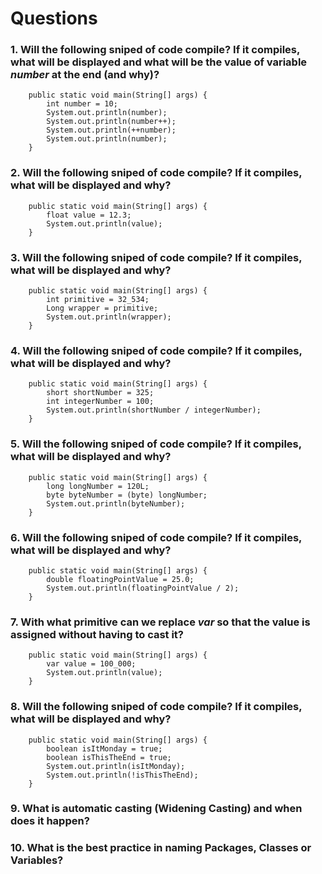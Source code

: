 # Questions

### 1. Will the following sniped of code compile? If it compiles, what will be displayed and what will be the value of variable *number* at the end (and why)? 
```
    public static void main(String[] args) {
        int number = 10;
        System.out.println(number);
        System.out.println(number++);
        System.out.println(++number);
        System.out.println(number);
    }
```

### 2. Will the following sniped of code compile? If it compiles, what will be displayed and why?
```
    public static void main(String[] args) {
        float value = 12.3;
        System.out.println(value);
    }
```

### 3. Will the following sniped of code compile? If it compiles, what will be displayed and why? 
```
    public static void main(String[] args) {
        int primitive = 32_534;
        Long wrapper = primitive;
        System.out.println(wrapper);
    }
```

### 4. Will the following sniped of code compile? If it compiles, what will be displayed and why? 
```
    public static void main(String[] args) {
        short shortNumber = 325;
        int integerNumber = 100;
        System.out.println(shortNumber / integerNumber);
    }
```

### 5. Will the following sniped of code compile? If it compiles, what will be displayed and why? 
```
    public static void main(String[] args) {
        long longNumber = 120L;
        byte byteNumber = (byte) longNumber;
        System.out.println(byteNumber);
    }
```

### 6. Will the following sniped of code compile? If it compiles, what will be displayed and why? 
```
    public static void main(String[] args) {
        double floatingPointValue = 25.0;
        System.out.println(floatingPointValue / 2);
    }
```

### 7. With what primitive can we replace *var* so that the value is assigned without having to cast it?
```
    public static void main(String[] args) {
        var value = 100_000;
        System.out.println(value);
    }
```

### 8. Will the following sniped of code compile? If it compiles, what will be displayed and why? 
```
    public static void main(String[] args) {
        boolean isItMonday = true;
        boolean isThisTheEnd = true;
        System.out.println(isItMonday);
        System.out.println(!isThisTheEnd);
    }
```

### 9. What is automatic casting (Widening Casting) and when does it happen?


### 10. What is the best practice in naming Packages, Classes or Variables? 